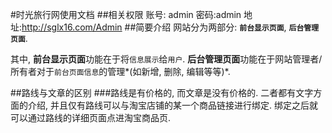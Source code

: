 #时光旅行网使用文档
##相关权限
账号: admin 密码:admin 地址:http://sglx16.com/Admin
##简要介绍
网站分为两部分: **`前台显示页面`**, **`后台管理页面`**.

其中, **前台显示页面**功能在于将`信息展示`给`用户`. **后台管理页面**功能在于网站管理者/所有者对于`前台页面信息`的管理*(如新增, 删除, 编辑等等)*.

##路线与文章的区别
###路线是有价格的, 而文章是没有价格的. 二者都有文字方面的介绍, 并且仅有路线可以与淘宝店铺的某一个商品链接进行绑定. 绑定之后就可以通过路线的详细页面点进淘宝商品页.